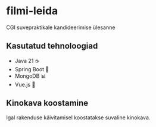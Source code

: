 # filmi-leida
CGI suvepraktikale kandideerimise ülesanne

## Kasutatud tehnoloogiad
- Java 21 ☕️
- Spring Boot 🍃
- MongoDB 📊
- Vue.js 🌟

## Kinokava koostamine
Igal rakenduse käivitamisel koostatakse suvaline kinokava.
